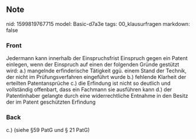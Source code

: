## Note
nid: 1599819767715
model: Basic-d7a3e
tags: 00_klausurfragen
markdown: false

### Front
Jedermann kann innerhalb der Einspruchsfrist Einspruch gegen ein Patent einlegen, wenn der Einspruch auf einen der folgenden Gründe gestützt wird:
a.) mangelnde erfinderische Tätigkeit ggü. einem Stand der Technik, der nicht im Prüfungsverfahren eingeführt wurde
b.) fehlende Klarheit der erteilten Patentansprüche
c.) die Erfindung ist nicht so deutlich und vollständig offenbart, dass ein Fachmann sie ausführen kann
d.) der Patentinhaber gelangte durch eine widerrechtliche Entnahme in den Besitz der im Patent geschützten Erfindung

### Back
c.) (siehe §59 PatG und § 21 PatG)
